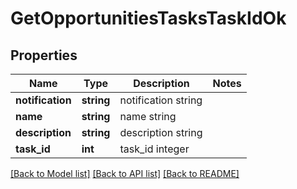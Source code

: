 # GetOpportunitiesTasksTaskIdOk

## Properties
Name | Type | Description | Notes
------------ | ------------- | ------------- | -------------
**notification** | **string** | notification string | 
**name** | **string** | name string | 
**description** | **string** | description string | 
**task_id** | **int** | task_id integer | 

[[Back to Model list]](../README.md#documentation-for-models) [[Back to API list]](../README.md#documentation-for-api-endpoints) [[Back to README]](../README.md)



